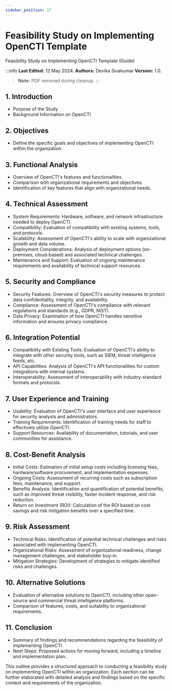 ```yaml
---
sidebar_position: 17
---
```


# Feasibility Study on Implementing OpenCTI Template

Feasibility Study on Implementing OpenCTI Template (Guide)

:::info
 **Last Edited:** 12 May 2024. **Authors:** Devika Sivakumar  **Version:** 1.0.

> **Note:** PDF removed during cleanup.
:::

## 1. Introduction

 - Purpose of the Study
 - Background Information on OpenCTI

## 2. Objectives

 - Define the specific goals and objectives of implementing OpenCTI within the organization.

## 3. Functional Analysis

 - Overview of OpenCTI's features and functionalities.
 - Comparison with organizational requirements and objectives.
 - Identification of key features that align with organizational needs.

## 4. Technical Assessment

 - System Requirements: Hardware, software, and network infrastructure needed to deploy OpenCTI.
 - Compatibility: Evaluation of compatibility with existing systems, tools, and protocols.
 - Scalability: Assessment of OpenCTI's ability to scale with organizational growth and data volume.
 - Deployment Considerations: Analysis of deployment options (on-premises, cloud-based) and associated technical challenges.
 - Maintenance and Support: Evaluation of ongoing maintenance requirements and availability of technical support resources.


## 5. Security and Compliance

 - Security Features: Overview of OpenCTI's security measures to protect data confidentiality, integrity, and availability.
 - Compliance: Assessment of OpenCTI's compliance with relevant regulations and standards (e.g., GDPR, NIST).
 - Data Privacy: Examination of how OpenCTI handles sensitive information and ensures privacy compliance.


## 6. Integration Potential

 - Compatibility with Existing Tools: Evaluation of OpenCTI's ability to integrate with other security tools, such as SIEM, threat intelligence feeds, etc.
 - API Capabilities: Analysis of OpenCTI's API functionalities for custom integrations with internal systems.
 - Interoperability: Assessment of interoperability with industry-standard formats and protocols.


## 7. User Experience and Training

 - Usability: Evaluation of OpenCTI's user interface and user experience for security analysts and administrators.
 - Training Requirements: Identification of training needs for staff to effectively utilize OpenCTI.
 - Support Resources: Availability of documentation, tutorials, and user communities for assistance.


## 8. Cost-Benefit Analysis

 - Initial Costs: Estimation of initial setup costs including licensing fees, hardware/software procurement, and implementation expenses.
 - Ongoing Costs: Assessment of recurring costs such as subscription fees, maintenance, and support.
 -  Benefits Analysis: Identification and quantification of potential benefits, such as improved threat visibility, faster incident response, and risk reduction.
 - Return on Investment (ROI): Calculation of the ROI based on cost savings and risk mitigation benefits over a specified time.


## 9. Risk Assessment

 - Technical Risks: Identification of potential technical challenges and risks associated with implementing OpenCTI.
 - Organizational Risks: Assessment of organizational readiness, change management challenges, and stakeholder buy-in.
 - Mitigation Strategies: Development of strategies to mitigate identified risks and challenges.


## 10. Alternative Solutions

 - Evaluation of alternative solutions to OpenCTI, including other open-source and commercial threat intelligence platforms.
 - Comparison of features, costs, and suitability to organizational requirements.

## 11. Conclusion

 - Summary of findings and recommendations regarding the feasibility of implementing OpenCTI.
 - Next Steps: Proposed actions for moving forward, including a timeline and implementation plan.

 
This outline provides a structured approach to conducting a feasibility study on implementing OpenCTI within an organization. Each section can be further elaborated with detailed analysis and findings based on the specific context and requirements of the organization.


